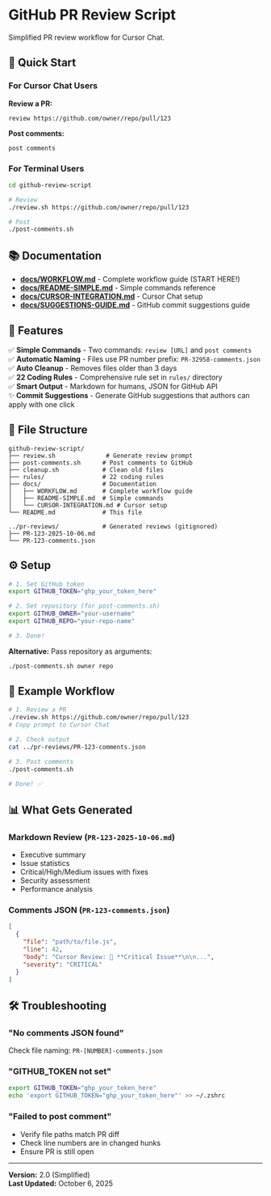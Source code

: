 # GitHub PR Review Script

Simplified PR review workflow for Cursor Chat.

## 🚀 Quick Start

### For Cursor Chat Users

**Review a PR:**
```
review https://github.com/owner/repo/pull/123
```

**Post comments:**
```
post comments
```

### For Terminal Users

```bash
cd github-review-script

# Review
./review.sh https://github.com/owner/repo/pull/123

# Post
./post-comments.sh
```

## 📚 Documentation

- **[docs/WORKFLOW.md](./docs/WORKFLOW.md)** - Complete workflow guide (START HERE!)
- **[docs/README-SIMPLE.md](./docs/README-SIMPLE.md)** - Simple commands reference
- **[docs/CURSOR-INTEGRATION.md](./docs/CURSOR-INTEGRATION.md)** - Cursor Chat setup
- **[docs/SUGGESTIONS-GUIDE.md](./docs/SUGGESTIONS-GUIDE.md)** - GitHub commit suggestions guide

## 🎯 Features

✅ **Simple Commands** - Two commands: `review [URL]` and `post comments`  
✅ **Automatic Naming** - Files use PR number prefix: `PR-32958-comments.json`  
✅ **Auto Cleanup** - Removes files older than 3 days  
✅ **22 Coding Rules** - Comprehensive rule set in `rules/` directory  
✅ **Smart Output** - Markdown for humans, JSON for GitHub API  
✨ **Commit Suggestions** - Generate GitHub suggestions that authors can apply with one click  

## 📁 File Structure

```
github-review-script/
├── review.sh              # Generate review prompt
├── post-comments.sh      # Post comments to GitHub
├── cleanup.sh            # Clean old files
├── rules/                # 22 coding rules
├── docs/                 # Documentation
│   ├── WORKFLOW.md       # Complete workflow guide
│   ├── README-SIMPLE.md  # Simple commands
│   └── CURSOR-INTEGRATION.md # Cursor setup
└── README.md             # This file

../pr-reviews/            # Generated reviews (gitignored)
├── PR-123-2025-10-06.md
└── PR-123-comments.json
```

## ⚙️ Setup

```bash
# 1. Set GitHub token
export GITHUB_TOKEN="ghp_your_token_here"

# 2. Set repository (for post-comments.sh)
export GITHUB_OWNER="your-username"
export GITHUB_REPO="your-repo-name"

# 3. Done!
```

**Alternative:** Pass repository as arguments:
```bash
./post-comments.sh owner repo
```

## 🎯 Example Workflow

```bash
# 1. Review a PR
./review.sh https://github.com/owner/repo/pull/123
# Copy prompt to Cursor Chat

# 2. Check output
cat ../pr-reviews/PR-123-comments.json

# 3. Post comments
./post-comments.sh

# Done! ✅
```

## 📊 What Gets Generated

### Markdown Review (`PR-123-2025-10-06.md`)
- Executive summary
- Issue statistics  
- Critical/High/Medium issues with fixes
- Security assessment
- Performance analysis

### Comments JSON (`PR-123-comments.json`)
```json
[
  {
    "file": "path/to/file.js",
    "line": 42,
    "body": "Cursor Review: 🚨 **Critical Issue**\n\n...",
    "severity": "CRITICAL"
  }
]
```

## 🛠️ Troubleshooting

### "No comments JSON found"
Check file naming: `PR-[NUMBER]-comments.json`

### "GITHUB_TOKEN not set"
```bash
export GITHUB_TOKEN="ghp_your_token_here"
echo 'export GITHUB_TOKEN="ghp_your_token_here"' >> ~/.zshrc
```

### "Failed to post comment"
- Verify file paths match PR diff
- Check line numbers are in changed hunks
- Ensure PR is still open

---

**Version:** 2.0 (Simplified)  
**Last Updated:** October 6, 2025